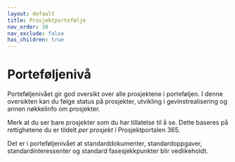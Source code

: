 ```yaml
---
layout: default
title: Prosjektportefølje
nav_order: 30
nav_exclude: false
has_children: true
---
```


# Porteføljenivå

Porteføljenivået gir god oversikt over alle prosjektene i porteføljen. I
denne oversikten kan du følge status på prosjekter, utvikling i
gevinstrealisering og annen nøkkelinfo om prosjekter.

Merk at du ser bare prosjekter som du har tillatelse til å se. Dette
baseres på rettighetene du er tildelt *per prosjekt* i Prosjektportalen
365.

Det er i porteføljenivået at standarddokumenter, standardoppgaver,
standardinteressenter og standard fasesjekkpunkter blir vedlikeholdt.
